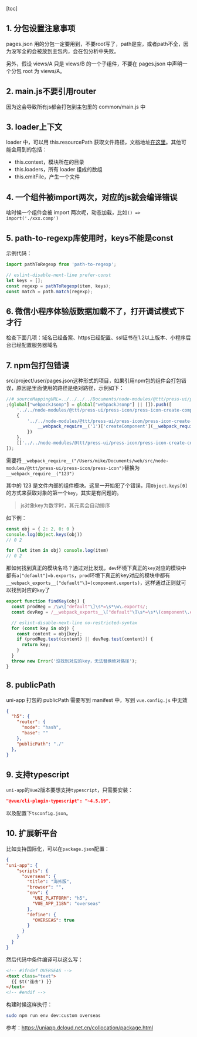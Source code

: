[toc]

## 1. 分包设置注意事项

pages.json 用的分包一定要用到，不要root写了，path是空，或者path不全，因为没写全的会被放到主包内，会在包分析中失败。

另外，假设 views/A 只是 views/B 的一个子组件，不要在 pages.json 中声明一个分包 root 为 views/A。


## 2. main.js不要引用router

因为这会导致所有js都会打包到主包里的 common/main.js 中


## 3. loader上下文



loader 中，可以用 this.resourcePath 获取文件路径，文档地址[在这里](https://www.webpackjs.com/api/loaders/)。其他可能会用到的包括：

- this.context，模块所在的目录
- this.loaders，所有 loader 组成的数组
- this.emitFile，产生一个文件

## 4. 一个组件被import两次，对应的js就会编译错误

啥时候一个组件会被 import 两次呢，动态加载，比如`() => import('./xxx.comp')`



## 5. path-to-regexp库使用时，keys不能是const

示例代码：

```ts
import pathToRegexp from 'path-to-regexp';

// eslint-disable-next-line prefer-const
let keys = [];
const regexp = pathToRegexp(item, keys);
const match = path.match(regexp);
```

## 6. 微信小程序体验版数据加载不了，打开调试模式下才行

检查下面几项：域名已经备案、https已经配置、ssl证书在1.2以上版本、小程序后台已经配置服务器域名

## 7. npm包打包错误

src/project/user/pages.json这种形式的项目，如果引用npm包的组件会打包错误，原因是里面使用的路径是绝对路径，示例如下：

```ts
//# sourceMappingURL=../../../../Documents/node-modules/@ttt/press-ui/press-icon/press-icon.js.map
;(global["webpackJsonp"] = global["webpackJsonp"] || []).push([
    '../../node-modules/@ttt/press-ui/press-icon/press-icon-create-component',
    {
        '../../node-modules/@ttt/press-ui/press-icon/press-icon-create-component':(function(module, exports, __webpack_require__){
            __webpack_require__('1')['createComponent'](__webpack_require__("/Users/mike/Documents/web/src/node-modules/@ttt/press-ui/press-icon/press-icon"))
        })
    },
    [['../../node-modules/@ttt/press-ui/press-icon/press-icon-create-component']]
]);
```

需要将`__webpack_require__("/Users/mike/Documents/web/src/node-modules/@ttt/press-ui/press-icon/press-icon")`替换为`__webpack_require__("123")`

其中的 123 是文件内部的组件模块。这里一开始犯了个错误，用`Object.keys[0]`的方式来获取对象的第一个`key`，其实是有问题的。

>js对象key为数字时，其元素会自动排序

如下例：

```ts
const obj = { 2: 2, 0: 0 }
console.log(Object.keys(obj))
// 0 2

for (let item in obj) console.log(item)
// 0 2
```

那如何找到真正的模块名吗？通过对比发现，`dev`环境下真正的`key`对应的模块中都有`a["default"]=b.exports`，`prod`环境下真正的key对应的模块中都有`__webpack_exports__["default"\]=(component.exports)`，这样通过正则就可以找到对应的`key`了

```ts
export function findKey(obj) {
  const prodReg = /\w\["default"\]\s*=\s*\w\.exports/;
  const devReg = /__webpack_exports__\["default"\]\s*=\s*\(component\.exports\)/;

  // eslint-disable-next-line no-restricted-syntax
  for (const key in obj) {
    const content = obj[key];
    if (prodReg.test(content) || devReg.test(content)) {
      return key;
    }
  }
  throw new Error('没找到对应的key，无法替换绝对路径');
}
```

## 8. publicPath

uni-app 打包的 publicPath 需要写到 manifest 中，写到 `vue.config.js` 中无效


```json
{
  "h5": {
    "router": {
      "mode": "hash",
      "base": ""
    },
    "publicPath": "./"
  },
}
```


## 9. 支持typescript

`uni-app`的`Vue2`版本要想支持`typescript`，只需要安装：

```json
"@vue/cli-plugin-typescript": "~4.5.19",
```

以及配置下`tsconfig.json`。

## 10. 扩展新平台

比如支持国际化，可以在`package.json`配置：

```json
{
"uni-app": {
    "scripts": {
      "overseas": {
        "title": "海外版",
        "browser": "",
        "env": {
          "UNI_PLATFORM": "h5",
          "VUE_APP_I18N": "overseas"
        },
        "define": {
          "OVERSEAS": true
        }
      }
    }
  }
}
```

然后代码中条件编译可以这么写：


```html
<!-- #ifndef OVERSEAS -->
<text class="text">
  {{ $t('连击') }}
</text>
<!-- #endif -->
```

构建时候这样执行：

```bash
sudo npm run env dev:custom overseas
```


参考：https://uniapp.dcloud.net.cn/collocation/package.html


